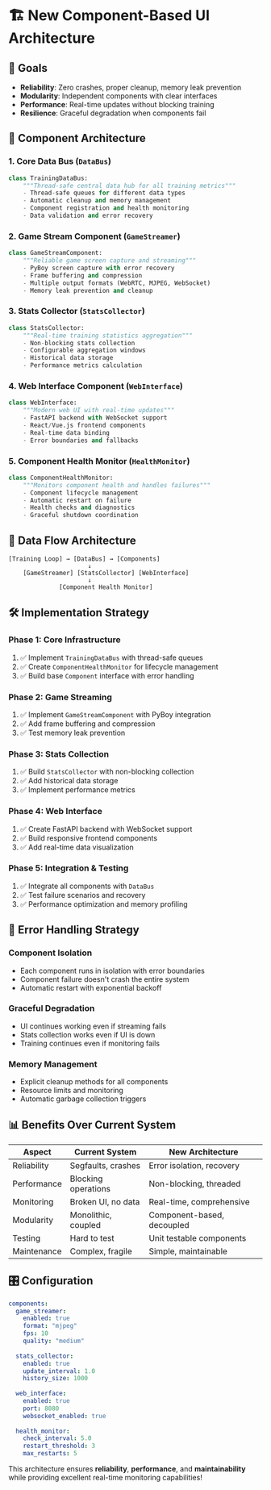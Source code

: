 # 🏗️ New Component-Based UI Architecture

## 🎯 **Goals**
- **Reliability**: Zero crashes, proper cleanup, memory leak prevention
- **Modularity**: Independent components with clear interfaces
- **Performance**: Real-time updates without blocking training
- **Resilience**: Graceful degradation when components fail

## 🧩 **Component Architecture**

### 1. **Core Data Bus** (`DataBus`)
```python
class TrainingDataBus:
    """Thread-safe central data hub for all training metrics"""
    - Thread-safe queues for different data types
    - Automatic cleanup and memory management
    - Component registration and health monitoring
    - Data validation and error recovery
```

### 2. **Game Stream Component** (`GameStreamer`)
```python
class GameStreamComponent:
    """Reliable game screen capture and streaming"""
    - PyBoy screen capture with error recovery
    - Frame buffering and compression
    - Multiple output formats (WebRTC, MJPEG, WebSocket)
    - Memory leak prevention and cleanup
```

### 3. **Stats Collector** (`StatsCollector`)
```python  
class StatsCollector:
    """Real-time training statistics aggregation"""
    - Non-blocking stats collection
    - Configurable aggregation windows
    - Historical data storage
    - Performance metrics calculation
```

### 4. **Web Interface Component** (`WebInterface`)
```python
class WebInterface:
    """Modern web UI with real-time updates"""  
    - FastAPI backend with WebSocket support
    - React/Vue.js frontend components
    - Real-time data binding
    - Error boundaries and fallbacks
```

### 5. **Component Health Monitor** (`HealthMonitor`)
```python
class ComponentHealthMonitor:
    """Monitors component health and handles failures"""
    - Component lifecycle management
    - Automatic restart on failure  
    - Health checks and diagnostics
    - Graceful shutdown coordination
```

## 🔄 **Data Flow Architecture**

```
[Training Loop] → [DataBus] → [Components]
                      ↓
    [GameStreamer] [StatsCollector] [WebInterface]
                      ↓
              [Component Health Monitor]
```

## 🛠️ **Implementation Strategy**

### Phase 1: Core Infrastructure
1. ✅ Implement `TrainingDataBus` with thread-safe queues
2. ✅ Create `ComponentHealthMonitor` for lifecycle management
3. ✅ Build base `Component` interface with error handling

### Phase 2: Game Streaming
1. ✅ Implement `GameStreamComponent` with PyBoy integration
2. ✅ Add frame buffering and compression
3. ✅ Test memory leak prevention

### Phase 3: Stats Collection
1. ✅ Build `StatsCollector` with non-blocking collection  
2. ✅ Add historical data storage
3. ✅ Implement performance metrics

### Phase 4: Web Interface
1. ✅ Create FastAPI backend with WebSocket support
2. ✅ Build responsive frontend components
3. ✅ Add real-time data visualization

### Phase 5: Integration & Testing
1. ✅ Integrate all components with `DataBus`
2. ✅ Test failure scenarios and recovery
3. ✅ Performance optimization and memory profiling

## 🚨 **Error Handling Strategy**

### Component Isolation
- Each component runs in isolation with error boundaries
- Component failure doesn't crash the entire system
- Automatic restart with exponential backoff

### Graceful Degradation
- UI continues working even if streaming fails
- Stats collection works even if UI is down
- Training continues even if monitoring fails

### Memory Management
- Explicit cleanup methods for all components
- Resource limits and monitoring
- Automatic garbage collection triggers

## 📊 **Benefits Over Current System**

| Aspect | Current System | New Architecture |
|--------|----------------|------------------|
| Reliability | Segfaults, crashes | Error isolation, recovery |
| Performance | Blocking operations | Non-blocking, threaded |
| Monitoring | Broken UI, no data | Real-time, comprehensive |
| Modularity | Monolithic, coupled | Component-based, decoupled |
| Testing | Hard to test | Unit testable components |
| Maintenance | Complex, fragile | Simple, maintainable |

## 🎛️ **Configuration**

```yaml
components:
  game_streamer:
    enabled: true
    format: "mjpeg"
    fps: 10
    quality: "medium"
    
  stats_collector:
    enabled: true
    update_interval: 1.0
    history_size: 1000
    
  web_interface:
    enabled: true
    port: 8080
    websocket_enabled: true
    
  health_monitor:
    check_interval: 5.0
    restart_threshold: 3
    max_restarts: 5
```

This architecture ensures **reliability**, **performance**, and **maintainability** while providing excellent real-time monitoring capabilities!
